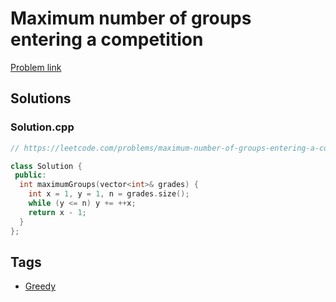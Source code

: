 # Maximum number of groups entering a competition

[Problem link](https://leetcode.com/problems/maximum-number-of-groups-entering-a-competition)

## Solutions


### Solution.cpp
```cpp
// https://leetcode.com/problems/maximum-number-of-groups-entering-a-competition

class Solution {
 public:
  int maximumGroups(vector<int>& grades) {
    int x = 1, y = 1, n = grades.size();
    while (y <= n) y += ++x;
    return x - 1;
  }
};
```
## Tags

* [Greedy](/README.md#Greedy)
